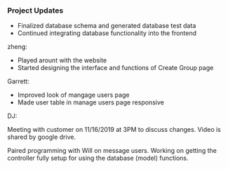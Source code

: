 
### Project Updates

- Finalized database schema and generated database test data
- Continued integrating database functionality into the frontend

zheng: 

- Played arount with the website
- Started designing the interface and functions of Create Group page


Garrett:

- Improved look of mangage users page
- Made user table in manage users page responsive



DJ:

Meeting with customer on 11/16/2019 at 3PM to discuss changes. Video is shared by google drive.

Paired programming with Will on message users. Working on getting the controller
fully setup for using the database (model) functions. 

